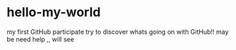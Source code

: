 # hello-my-world
my first GitHub participate 
try to discover whats going on with GitHub!!
may be need help ,, will see
